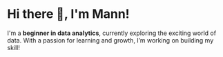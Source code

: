 # Hi there 👋, I'm Mann!
I'm a **beginner in data analytics**, currently exploring the exciting world of data. With a passion for learning and growth, I’m working on building my skill!
